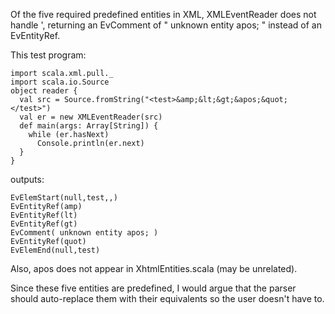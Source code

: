 Of the five required predefined entities in XML, XMLEventReader does not handle &apos;, returning an EvComment of " unknown entity apos; " instead of an EvEntityRef.

This test program:

```
import scala.xml.pull._
import scala.io.Source
object reader {
  val src = Source.fromString("<test>&amp;&lt;&gt;&apos;&quot;</test>")
  val er = new XMLEventReader(src)
  def main(args: Array[String]) {
    while (er.hasNext)
      Console.println(er.next)
  }
}
```

outputs:
```
EvElemStart(null,test,,)
EvEntityRef(amp)
EvEntityRef(lt)
EvEntityRef(gt)
EvComment( unknown entity apos; )
EvEntityRef(quot)
EvElemEnd(null,test)
```
Also, apos does not appear in XhtmlEntities.scala (may be unrelated).

Since these five entities are predefined, I would argue that the parser should auto-replace them with their equivalents so the user doesn't have to.
